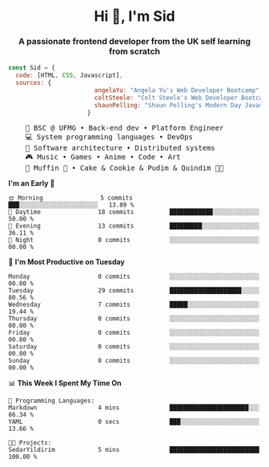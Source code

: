 <h1 align="center">Hi 👋, I'm Sid</h1>
<h3 align="center">A passionate frontend developer from the UK self learning from scratch</h3>

```javascript
const Sid = {
  code: [HTML, CSS, Javascript],
  sources: {
                        angelaYu: "Angela Yu's Web Developer Bootcamp",
                        coltSteele: "Colt Steele's Web Developer Bootcamp",
                        shaunPelling: "Shaun Pelling's Modern Day Javascript"
                      }
```

<pre>
    💼 BSC @ UFMG • Back-end dev • Platform Engineer
    💻 System programming languages • DevOps 
    📖 Software architecture • Distributed systems
    🎮 Music • Games • Anime • Code • Art
    🐾 Muffin 🐰 • Cake & Cookie & Pudim & Quindim 🐤🐥
</pre>

<!--START_SECTION:waka-->
**I'm an Early 🐤** 

```text
🌞 Morning                5 commits           ███░░░░░░░░░░░░░░░░░░░░░░   13.89 % 
🌆 Daytime                18 commits          ████████████░░░░░░░░░░░░░   50.00 % 
🌃 Evening                13 commits          █████████░░░░░░░░░░░░░░░░   36.11 % 
🌙 Night                  0 commits           ░░░░░░░░░░░░░░░░░░░░░░░░░   00.00 % 
```
📅 **I'm Most Productive on Tuesday** 

```text
Monday                   0 commits           ░░░░░░░░░░░░░░░░░░░░░░░░░   00.00 % 
Tuesday                  29 commits          ████████████████████░░░░░   80.56 % 
Wednesday                7 commits           █████░░░░░░░░░░░░░░░░░░░░   19.44 % 
Thursday                 0 commits           ░░░░░░░░░░░░░░░░░░░░░░░░░   00.00 % 
Friday                   0 commits           ░░░░░░░░░░░░░░░░░░░░░░░░░   00.00 % 
Saturday                 0 commits           ░░░░░░░░░░░░░░░░░░░░░░░░░   00.00 % 
Sunday                   0 commits           ░░░░░░░░░░░░░░░░░░░░░░░░░   00.00 % 
```


📊 **This Week I Spent My Time On** 

```text
💬 Programming Languages: 
Markdown                 4 mins              ██████████████████████░░░   86.34 % 
YAML                     0 secs              ███░░░░░░░░░░░░░░░░░░░░░░   13.66 % 

🐱‍💻 Projects: 
SedarYildirim            5 mins              █████████████████████████   100.00 % 
```


<!--END_SECTION:waka-->
